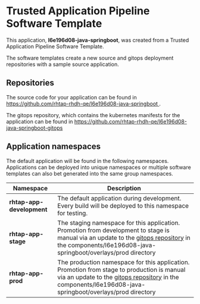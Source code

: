 # Trusted Application Pipeline Software Template

This application, **l6e196d08-java-springboot**, was created from a Trusted Application Pipeline Software Template.

The software templates create a new source and gitops deployment repositories with a sample source application. 

## Repositories

The source code for your application can be found in [https://github.com/rhtap-rhdh-qe/l6e196d08-java-springboot ](https://github.com/rhtap-rhdh-qe/l6e196d08-java-springboot ).
 
The gitops repository, which contains the kubernetes manifests for the application can be found in 
[https://github.com/rhtap-rhdh-qe/l6e196d08-java-springboot-gitops ](https://github.com/rhtap-rhdh-qe/l6e196d08-java-springboot-gitops ) 

## Application namespaces 

The default application will be found in the following namespaces. Applications can be deployed into unique namespaces or multiple software templates can also bet generated into the same group namespaces.  

|  Namespace   |  Description   |  
| -------- | -------- |   
| **rhtap-app-development** | The default application during development. Every build will be deployed to this namespace for testing. | 
| **rhtap-app-stage** | The staging namespace for this application. Promotion from development to stage is manual via an update to the [gitops repository](https://github.com/rhtap-rhdh-qe/l6e196d08-java-springboot-gitops ) in the components/l6e196d08-java-springboot/overlays/prod directory |  
| **rhtap-app-prod** | The production namespace for this application. Promotion from stage to production is manual via an update to the [gitops repository](https://github.com/rhtap-rhdh-qe/l6e196d08-java-springboot-gitops ) in the components/l6e196d08-java-springboot/overlays/prod directory | 